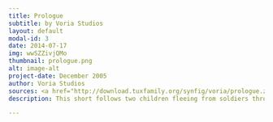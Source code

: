 ```yaml
---
title: Prologue
subtitle: by Voria Studios
layout: default
modal-id: 3
date: 2014-07-17
img: wwSZZivjQMo
thumbnail: prologue.png
alt: image-alt
project-date: December 2005
author: Voria Studios
sources: <a href="http://download.tuxfamily.org/synfig/voria/prologue.zip"> Prologue </a>
description: This short follows two children fleeing from soldiers through an old sewer. In an attempt to protect his friend, one of the children tries to draw one of the soldiers away. However, plans don't always work out as one would hope. This was the first animated production created using Synfig, and as such has become our “proof of concept” animation for it. Sources are available under the terms of CC BY-NC-ND license.

---
```

